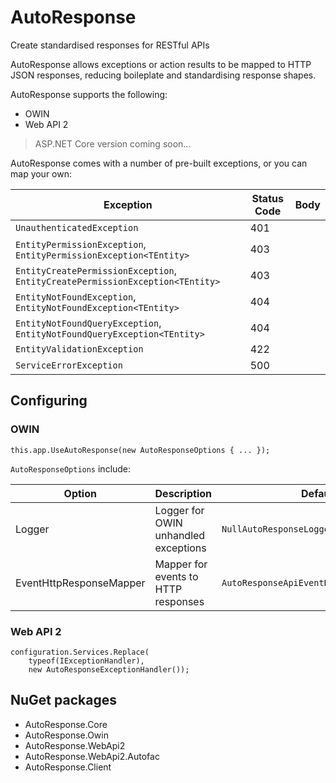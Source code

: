 # AutoResponse

Create standardised responses for RESTful APIs

AutoResponse allows exceptions or action results to be mapped to HTTP JSON responses, reducing boileplate and standardising response shapes.

AutoResponse supports the following:

* OWIN
* Web API 2

> ASP.NET Core version coming soon...

AutoResponse comes with a number of pre-built exceptions, or you can map your own:

| Exception                                                                     | Status Code | Body |
|-------------------------------------------------------------------------------|-------------|------|
| `UnauthenticatedException`                                                    | 401         |      |
| `EntityPermissionException`, `EntityPermissionException<TEntity>`             | 403         |      |
| `EntityCreatePermissionException`, `EntityCreatePermissionException<TEntity>` | 403         |      |
| `EntityNotFoundException`, `EntityNotFoundException<TEntity>`                 | 404         |      |
| `EntityNotFoundQueryException`, `EntityNotFoundQueryException<TEntity>`       | 404         |      |
| `EntityValidationException`                                                   | 422         |      |
| `ServiceErrorException`                                                       | 500         |      |

## Configuring

### OWIN

```
this.app.UseAutoResponse(new AutoResponseOptions { ... });
```

`AutoResponseOptions` include:

| Option                  | Description                          | Default                                  |
|-------------------------|--------------------------------------|------------------------------------------|
| Logger                  | Logger for OWIN unhandled exceptions | `NullAutoResponseLogger`                 |
| EventHttpResponseMapper | Mapper for events to HTTP responses  | `AutoResponseApiEventHttpResponseMapper` |

### Web API 2

```
configuration.Services.Replace(
    typeof(IExceptionHandler),
    new AutoResponseExceptionHandler());
```

## NuGet packages

* AutoResponse.Core
* AutoResponse.Owin
* AutoResponse.WebApi2
* AutoResponse.WebApi2.Autofac
* AutoResponse.Client
